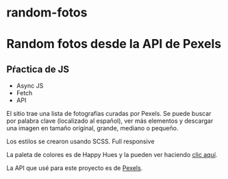 # random-fotos
<h1>Random fotos desde la API de Pexels</h1>

<h2>Pŕactica de JS</h2>
<ul>
  <li>Async JS</li>
  <li>Fetch</li>
  <li>API</li>
</ul>

<p>El sitio trae una lista de fotografías curadas por Pexels.  Se puede buscar por palabra clave (localizado al español), ver más elementos y descargar una imagen en tamaño original, grande, mediano o pequeño.</p>

<p>Los estilos se crearon usando SCSS.  Full responsive</p>
<p>La paleta de colores es de Happy Hues y la pueden ver haciendo <a href="https://www.happyhues.co/palettes/12*/" target="_blank">clic aquí</a>.</p>
<p>La API que usé para este proyecto es de <a href="https://www.pexels.com/api/" target="_blank">Pexels</a>.</p>
